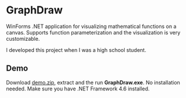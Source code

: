 # GraphDraw
WinForms .NET application for visualizing mathematical functions on a canvas. Supports function parameterization and the visualization is very customizable.

I developed this project when I was a high school student.

## Demo

Download [demo.zip](https://github.com/mdavid626/graphdraw/raw/master/setup/demo.zip), extract and the run **GraphDraw.exe**. No installation needed. Make sure you have .NET Framework 4.6 installed.